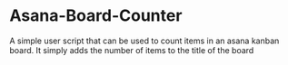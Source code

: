 # Asana-Board-Counter
A simple user script that can be used to count items in an asana kanban board. It simply adds the number of items to the title of the board
